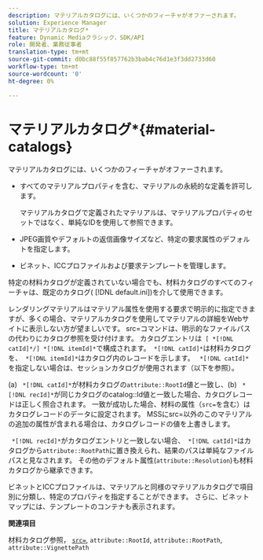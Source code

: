```yaml
---
description: マテリアルカタログには、いくつかのフィーチャがオファーされます。
solution: Experience Manager
title: マテリアルカタログ*
feature: Dynamic Mediaクラシック，SDK/API
role: 開発者、業務従事者
translation-type: tm+mt
source-git-commit: d0bc88f55f857762b3bab4c76d1e3f3dd2733d60
workflow-type: tm+mt
source-wordcount: '0'
ht-degree: 0%

---
```



# マテリアルカタログ*{#material-catalogs}

マテリアルカタログには、いくつかのフィーチャがオファーされます。

* すべてのマテリアルプロパティを含む、マテリアルの永続的な定義を許可します。

   マテリアルカタログで定義されたマテリアルは、マテリアルプロパティのセットではなく、単純なIDを使用して参照できます。
* JPEG画質やデフォルトの返信画像サイズなど、特定の要求属性のデフォルトを指定します。
* ビネット、ICCプロファイルおよび要求テンプレートを管理します。

特定の材料カタログが定義されていない場合でも、材料カタログのすべてのフィーチャは、既定のカタログ( [!DNL default.ini])を介して使用できます。

レンダリングマテリアルはマテリアル属性を使用する要求で明示的に指定できますが、多くの場合、マテリアルカタログを使用してマテリアルの詳細をWebサイトに表示しない方が望ましいです。 src=コマンドは、明示的なファイルパスの代わりにカタログ参照を受け付けます。 カタログエントリは` [ *[!DNL catId]*/] *[!DNL itemId]*`で構成されます。` *[!DNL catId]*`は材料カタログを、` *[!DNL itemId]*`はカタログ内のレコードを示します。 ` *[!DNL catId]*`を指定しない場合は、セッションカタログが使用されます（以下を参照）。

(a) ` *[!DNL catId]*`が材料カタログの`attribute::RootId`値と一致し、(b) ` *[!DNL recId]*`が同じカタログのcatalog::Id値と一致した場合、カタログレコードは正しく照合されます。 一致が成功した場合、材料の属性（`src=`を含む）はカタログレコードのデータに設定されます。 MSSにsrc=以外のこのマテリアルの追加の属性が含まれる場合は、カタログレコードの値を上書きします。

` *[!DNL recId]*`がカタログエントリと一致しない場合、` *[!DNL catId]*`はカタログから`attribute::RootPath`に置き換えられ、結果のパスは単純なファイルパスと見なされます。 その他のデフォルト属性(`attribute::Resolution`)も材料カタログから継承できます。

ビネットとICCプロファイルは、マテリアルと同様のマテリアルカタログで項目別に分類し、特定のプロパティを指定することができます。 さらに、ビネットマップには、テンプレートのコンテナも表示されます。

**関連項目**

材料カタログ参照， [ `src=`](../../../../../../ir-api/http-protocol/image-rendering-api-ref/c-ir-http-protocol-ref/c-ir-http-protocol-command-reference/r-ir-src.md#reference-62c98abad22149d68d405ed6aaff8272), `attribute::RootId`, `attribute::RootPath`, `attribute::VignettePath`
